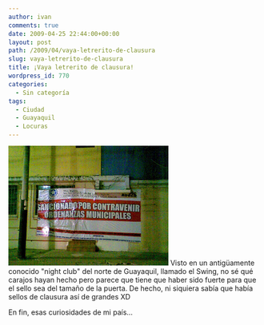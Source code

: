 ```yaml
---
author: ivan
comments: true
date: 2009-04-25 22:44:00+00:00
layout: post
path: /2009/04/vaya-letrerito-de-clausura
slug: vaya-letrerito-de-clausura
title: ¡Vaya letrerito de clausura!
wordpress_id: 770
categories:
  - Sin categoría
tags:
  - Ciudad
  - Guayaquil
  - Locuras
---
```


[![](./Imagen035.jpg)](http://4.bp.blogspot.com/_T2UWuNJg3dQ/SfNMlE0ijjI/AAAAAAAABd8/maGkwchproc/s1600-h/Imagen035.jpg)
Visto en un antigüamente conocido "night club" del norte de Guayaquil, llamado el Swing, no sé qué carajos hayan hecho pero parece que tiene que haber sido fuerte para que el sello sea del tamaño de la puerta. De hecho, ni siquiera sabía que había sellos de clausura así de grandes XD

En fin, esas curiosidades de mi país...
